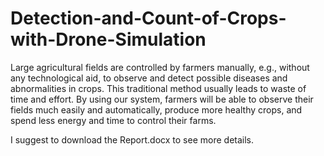 # Detection-and-Count-of-Crops-with-Drone-Simulation

Large agricultural fields are controlled by farmers manually, e.g., without any technological aid, to observe and detect possible diseases and abnormalities in crops. This traditional method usually leads to waste of time and effort. By using our system, farmers will be able to observe their fields much easily and automatically, produce more healthy crops, and spend less energy and time to control their farms. 

I suggest to download the Report.docx to see more details.
